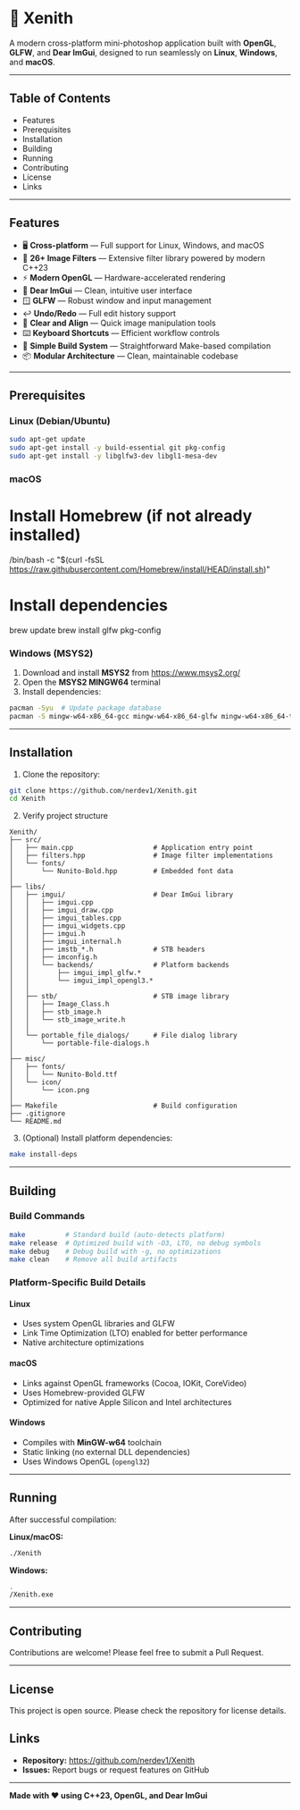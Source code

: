 # 🌌 Xenith

A modern cross-platform mini-photoshop application built with **OpenGL**, **GLFW**, and **Dear ImGui**, designed to run seamlessly on **Linux**, **Windows**, and **macOS**.

---

## Table of Contents

- Features
- Prerequisites
- Installation
- Building
- Running
- Contributing
- License
- Links

---

## Features

- 🖥️ **Cross-platform** — Full support for Linux, Windows, and macOS  
- 🎨 **26+ Image Filters** — Extensive filter library powered by modern C++23  
- ⚡ **Modern OpenGL** — Hardware-accelerated rendering  
- 🎯 **Dear ImGui** — Clean, intuitive user interface  
- 🪟 **GLFW** — Robust window and input management  
- ↩️ **Undo/Redo** — Full edit history support  
- 🧹 **Clear and Align** — Quick image manipulation tools  
- ⌨️ **Keyboard Shortcuts** — Efficient workflow controls  
- 🔧 **Simple Build System** — Straightforward Make-based compilation  
- 📦 **Modular Architecture** — Clean, maintainable codebase

---

## Prerequisites

### Linux (Debian/Ubuntu)
```bash
sudo apt-get update
sudo apt-get install -y build-essential git pkg-config
sudo apt-get install -y libglfw3-dev libgl1-mesa-dev
```

### macOS
# Install Homebrew (if not already installed)
/bin/bash -c "$(curl -fsSL https://raw.githubusercontent.com/Homebrew/install/HEAD/install.sh)"

# Install dependencies
brew update
brew install glfw pkg-config

### Windows (MSYS2)
1. Download and install **MSYS2** from https://www.msys2.org/  
2. Open the **MSYS2 MINGW64** terminal  
3. Install dependencies:
```bash
pacman -Syu  # Update package database
pacman -S mingw-w64-x86_64-gcc mingw-w64-x86_64-glfw mingw-w64-x86_64-toolchain make git
```

---

## Installation

1. Clone the repository:
```bash
git clone https://github.com/nerdev1/Xenith.git
cd Xenith
```

2. Verify project structure
```
Xenith/
├── src/
│   ├── main.cpp                    # Application entry point
│   ├── filters.hpp                 # Image filter implementations
│   └── fonts/
│       └── Nunito-Bold.hpp         # Embedded font data
│
├── libs/
│   ├── imgui/                      # Dear ImGui library
│   │   ├── imgui.cpp
│   │   ├── imgui_draw.cpp
│   │   ├── imgui_tables.cpp
│   │   ├── imgui_widgets.cpp
│   │   ├── imgui.h
│   │   ├── imgui_internal.h
│   │   ├── imstb_*.h               # STB headers
│   │   ├── imconfig.h
│   │   └── backends/               # Platform backends
│   │       ├── imgui_impl_glfw.*
│   │       └── imgui_impl_opengl3.*
│   │
│   ├── stb/                        # STB image library
│   │   ├── Image_Class.h
│   │   ├── stb_image.h
│   │   └── stb_image_write.h
│   │   
│   └── portable_file_dialogs/      # File dialog library
│       └── portable-file-dialogs.h
│
├── misc/
│   ├── fonts/
│   │   └── Nunito-Bold.ttf
│   └── icon/
│       └── icon.png
│
├── Makefile                        # Build configuration
├── .gitignore
└── README.md
```

3. (Optional) Install platform dependencies:
```bash
make install-deps
```

---

## Building

### Build Commands
```bash
make          # Standard build (auto-detects platform)
make release  # Optimized build with -O3, LTO, no debug symbols
make debug    # Debug build with -g, no optimizations
make clean    # Remove all build artifacts
```

### Platform-Specific Build Details

#### Linux
- Uses system OpenGL libraries and GLFW
- Link Time Optimization (LTO) enabled for better performance
- Native architecture optimizations

#### macOS
- Links against OpenGL frameworks (Cocoa, IOKit, CoreVideo)
- Uses Homebrew-provided GLFW
- Optimized for native Apple Silicon and Intel architectures

#### Windows
- Compiles with **MinGW-w64** toolchain
- Static linking (no external DLL dependencies)
- Uses Windows OpenGL (`opengl32`)

---

## Running

After successful compilation:

**Linux/macOS:**
```bash
./Xenith
```

**Windows:**
```bash
.
/Xenith.exe
```

---

## Contributing

Contributions are welcome! Please feel free to submit a Pull Request.

---

## License

This project is open source. Please check the repository for license details.

## Links

- **Repository:** https://github.com/nerdev1/Xenith  
- **Issues:** Report bugs or request features on GitHub

---

**Made with ❤️ using C++23, OpenGL, and Dear ImGui**